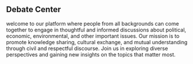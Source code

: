 ## Debate Center

welcome to our platform where people from all backgrounds can come together to engage in thoughtful and informed discussions about political, economic, environmental, and other important issues. Our mission is to promote knowledge sharing, cultural exchange, and mutual understanding through civil and respectful discourse. Join us in exploring diverse perspectives and gaining new insights on the topics that matter most.
